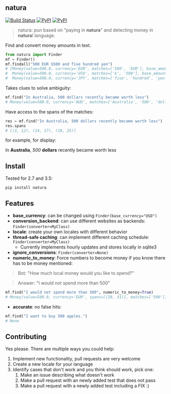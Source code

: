## natura

[![Build Status](https://travis-ci.org/kootenpv/natura.svg?branch=master)](https://travis-ci.org/kootenpv/natura)
[![PyPI](https://img.shields.io/pypi/v/natura.svg?style=flat-square)](https://pypi.python.org/pypi/natura/)
[![PyPI](https://img.shields.io/pypi/pyversions/natura.svg?style=flat-square)](https://pypi.python.org/pypi/natura/)

> natura: pun based on "paying in **natura**" and detecting money in **natura**l language.

Find and convert money amounts in text.

```python
from natura import Finder
mf = Finder()
mf.findall("500 EUR $500 and five hundred yen")
# [Money(value=500.0, currency='EUR', matches=['500', 'EUR'], base_amount=500.0, base='EUR', ...),
#  Money(value=500.0, currency='USD', matches=['$', '500'], base_amount=441.462, base='EUR', ...)
#  Money(value=500.0, currency='JPY', matches=['five', 'hundred', 'yen'], base_amount=4.404, ...)]
```

Takes clues to solve ambiguity:

```python
mf.find("In Australia, 500 dollars recently became worth less")
# Money(value=500.0, currency='AUD', matches=['Australia', '500', 'dollars'], base='EUR', base_amount=336.089, ...)
```

Have access to the spans of the matches:

```python
res = mf.find("In Australia, 500 dollars recently became worth less")
res.spans
# [(3, 12), (14, 17), (18, 25)]
```

for example, for display:

In **Australia**, *500* **dollars** recently became worth less


## Install

Tested for 2.7 and 3.5:

    pip install natura

## Features

- **base_currency**: can be changed using `Finder(base_currency="USD")`
- **conversion_backend**: can use different websites as backends: `Finder(converter=MyClass)`
- **locale**: create your own locales with different behavior
- **thread-safe caching**: can implement different caching schedule: `Finder(converter=MyClass)`
    - Currently implements hourly updates and stores locally in sqlite3
- **ignore_conversions**: `Finder(converter=None)`
- **numeric_to_money**: Force numbers to become money if you know there has to be money mentioned:

> Bot: "How much local money would you like to spend?"

> Answer: "I would not spend more than 500"

```python
mf.find("I would not spend more than 500", numeric_to_money=True)
# Money(value=500.0, currency='EUR', spans=[(28, 31)], matches=['500'], base='EUR', ...)
```

- **accurate**: no false hits:

```python
mf.find("I want to buy 500 apples.")
# None
```


## Contributing

Yes please. There are multiple ways you could help:

1. Implement new functionality, pull requests are very welcome
2. Create a new locale for your language
3. Identify cases that don't work and you think should work, pick one:
    1. Make an issue describing what doesn't work
    2. Make a pull request with an newly added test that does not pass
    3. Make a pull request with a newly added test including a FIX :)
